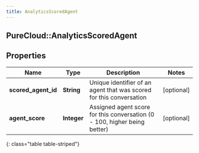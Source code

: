 ```yaml
---
title: AnalyticsScoredAgent
---
```

## PureCloud::AnalyticsScoredAgent

## Properties

|Name | Type | Description | Notes|
|------------ | ------------- | ------------- | -------------|
| **scored_agent_id** | **String** | Unique identifier of an agent that was scored for this conversation | [optional] |
| **agent_score** | **Integer** | Assigned agent score for this conversation (0 - 100, higher being better) | [optional] |
{: class="table table-striped"}


